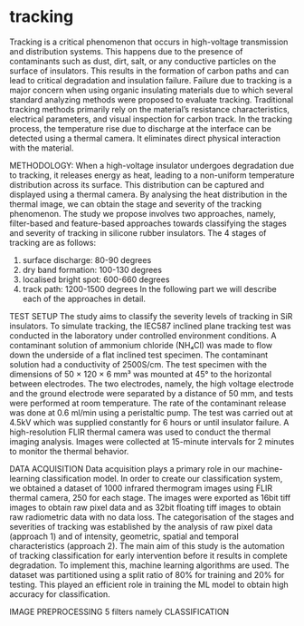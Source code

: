 # tracking
Tracking is a critical phenomenon that occurs in high-voltage transmission and distribution systems. This happens due to the presence of contaminants such as dust, dirt, salt, or any conductive particles on the surface of insulators. This results in the formation of carbon paths and can lead to critical degradation and insulation failure. Failure due to tracking is a major concern when using organic insulating materials due to which several standard analyzing methods were proposed to evaluate tracking. Traditional tracking methods primarily rely on the material’s resistance characteristics, electrical parameters, and visual inspection for carbon track. In the tracking process, the temperature rise due to discharge at the interface can be detected using a thermal camera. It eliminates direct physical interaction with the material.

METHODOLOGY:
When a high-voltage insulator undergoes degradation due to tracking, it releases energy as heat, leading to a non-uniform temperature distribution across its surface. This distribution can be captured and displayed using a thermal camera. By analysing the heat distribution in the thermal image, we can obtain the stage and severity of the tracking phenomenon. The study we propose involves two approaches, namely, filter-based and feature-based approaches towards classifying the stages and severity of tracking in silicone rubber insulators. The 4 stages of tracking are as follows:
1. surface discharge: 80-90 degrees
2. dry band formation: 100-130 degrees
3. localised bright spot: 600-660 degrees
4. track path: 1200-1500  degrees
In the following part we will describe each of the approaches in detail.


TEST SETUP
The study aims to classify the severity levels of tracking in SiR insulators. To simulate tracking, the IEC587 inclined plane tracking test was conducted in the laboratory under controlled environment conditions. A contaminant solution of ammonium chloride (NH₄Cl) was made to flow down the underside of a flat inclined test specimen. The contaminant solution had a conductivity of 2500S/cm.  The test specimen with the dimensions of 50 × 120 × 6 mm³ was mounted at 45° to the horizontal between electrodes. The two electrodes, namely, the high voltage electrode and the ground electrode were separated by a distance of 50 mm, and tests were performed at room temperature. The rate of the contaminant release was done at 0.6 ml/min using a peristaltic pump. The test was carried out at 4.5kV which was supplied constantly for 6 hours or until insulator failure.
A high-resolution FLIR thermal camera was used to conduct the thermal imaging analysis. Images were collected at 15-minute intervals for 2 minutes to monitor the thermal behavior.

DATA ACQUISITION
Data acquisition plays a primary role in our machine-learning classification model. In order to create our classification system, we obtained a dataset of 1000 infrared thermogram images using FLIR thermal camera, 250 for each stage. The images were exported as 16bit tiff images to obtain raw pixel data and as 32bit floating tiff images to obtain raw radiometric data with no data loss. The categorisation of the stages and severities of tracking was established by the analysis of raw pixel data (approach 1) and of intensity, geometric, spatial and temporal characteristics (approach 2). The main aim of this study is the automation of tracking classification for early intervention before it results in complete degradation. To implement this, machine learning algorithms are used. The dataset was partitioned using a split ratio of 80% for training and 20% for testing. This played an efficient role in training the ML model to obtain high accuracy for classification.

IMAGE PREPROCESSING
5 filters namely 
CLASSIFICATION


